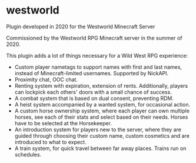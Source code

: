 # westworld
Plugin developed in 2020 for the Westworld Minecraft Server

Commissioned by the Westworld RPG Minecraft server in the summer of 2020.

This plugin adds a lot of things necessary for a Wild West RPG experience:
- Custom player nametags to support names with first and last names, instead of Minecraft-limited usernames. Supported by NickAPI.
- Proximity chat, OOC chat.
- Renting system with expiration, extension of rents. Additionally, players can lockpick each others' doors with a small chance of success.
- A combat system that is based on dual consent, preventing RDM.
- A heist system accompanied by a wanted system, for occasional action.
- A custom horse ownership system, where each player can own multiple horses, see each of their stats and select based on their needs. Horses have to be selected at the Horsekeeper.
- An introduction system for players new to the server, where they are guided through choosing their custom name, custom cosmetics and are introduced to what to expect.
- A train system, for quick travel between far away places. Trains run on schedules.
